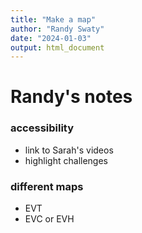 ```yaml
---
title: "Make a map"
author: "Randy Swaty"
date: "2024-01-03"
output: html_document
---
```



# Randy's notes

### accessibility

* link to Sarah's videos
* highlight challenges

### different maps

* EVT
* EVC or EVH
